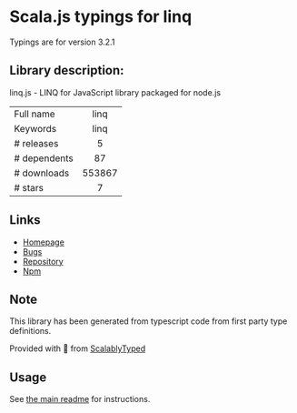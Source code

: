 
# Scala.js typings for linq

Typings are for version 3.2.1

## Library description:
linq.js - LINQ for JavaScript library packaged for node.js

|                    |                 |
| ------------------ | :-------------: |
| Full name          | linq |
| Keywords           | linq |
| # releases         | 5 |
| # dependents       | 87 |
| # downloads        | 553867 |
| # stars            | 7 |

## Links
- [Homepage](https://github.com/mihaifm/linq)
- [Bugs](https://github.com/mihaifm/linq/issues)
- [Repository](https://github.com/mihaifm/linq)
- [Npm](https://www.npmjs.com/package/linq)
    


## Note
This library has been generated from typescript code from first party type definitions.

Provided with :purple_heart: from [ScalablyTyped](https://github.com/oyvindberg/ScalablyTyped)

## Usage
See [the main readme](../../readme.md) for instructions.


